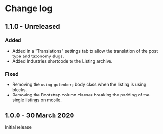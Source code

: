 # Change log

## 1.1.0 - Unreleased

### Added
- Added in a "Translations" settings tab to allow the translation of the post type and taxonomy slugs.
- Added Industries shortcode to the Listing archive.

### Fixed
- Removing the `using-gutenberg` body class when the listing is using blocks.
- Removing the Bootstrap column classes breaking the padding of the single listings on mobile.

## 1.0.0 - 30 March 2020
Initial release
